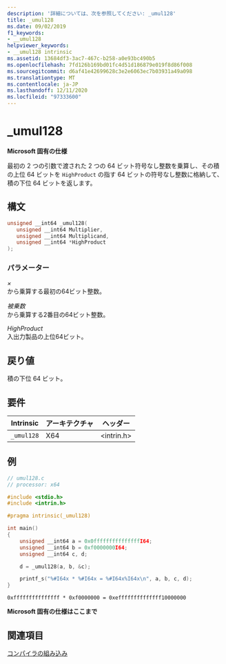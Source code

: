 ```yaml
---
description: '詳細については、次を参照してください: _umul128'
title: _umul128
ms.date: 09/02/2019
f1_keywords:
- __umul128
helpviewer_keywords:
- __umul128 intrinsic
ms.assetid: 13684df3-3ac7-467c-b258-a0e93bc490b5
ms.openlocfilehash: 7fd126b169bd01fc4d51d186879e019f8d86f008
ms.sourcegitcommit: d6af41e42699628c3e2e6063ec7b03931a49a098
ms.translationtype: MT
ms.contentlocale: ja-JP
ms.lasthandoff: 12/11/2020
ms.locfileid: "97333600"
---
```

# <a name="_umul128"></a>_umul128

**Microsoft 固有の仕様**

最初の 2 つの引数で渡された 2 つの 64 ビット符号なし整数を乗算し、その積の上位 64 ビットを `HighProduct` の指す 64 ビットの符号なし整数に格納して、積の下位 64 ビットを返します。

## <a name="syntax"></a>構文

```C
unsigned __int64 _umul128(
   unsigned __int64 Multiplier,
   unsigned __int64 Multiplicand,
   unsigned __int64 *HighProduct
);
```

### <a name="parameters"></a>パラメーター

*×*\
から乗算する最初の64ビット整数。

*被乗数*\
から乗算する2番目の64ビット整数。

*HighProduct*\
入出力製品の上位64ビット。

## <a name="return-value"></a>戻り値

積の下位 64 ビット。

## <a name="requirements"></a>要件

|Intrinsic|アーキテクチャ|ヘッダー|
|---------------|------------------|------------|
|`_umul128`|X64|\<intrin.h>|

## <a name="example"></a>例

```C
// umul128.c
// processor: x64

#include <stdio.h>
#include <intrin.h>

#pragma intrinsic(_umul128)

int main()
{
    unsigned __int64 a = 0x0fffffffffffffffI64;
    unsigned __int64 b = 0xf0000000I64;
    unsigned __int64 c, d;

    d = _umul128(a, b, &c);

    printf_s("%#I64x * %#I64x = %#I64x%I64x\n", a, b, c, d);
}
```

```Output
0xfffffffffffffff * 0xf0000000 = 0xeffffffffffffff10000000
```

**Microsoft 固有の仕様はここまで**

## <a name="see-also"></a>関連項目

[コンパイラの組み込み](../intrinsics/compiler-intrinsics.md)
